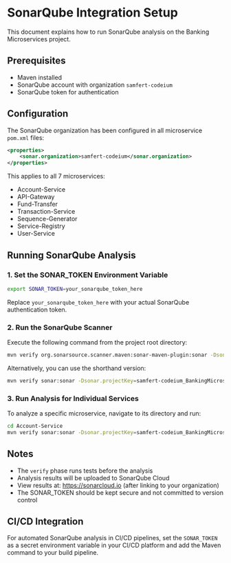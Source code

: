 # SonarQube Integration Setup

This document explains how to run SonarQube analysis on the Banking Microservices project.

## Prerequisites

- Maven installed
- SonarQube account with organization `samfert-codeium`
- SonarQube token for authentication

## Configuration

The SonarQube organization has been configured in all microservice `pom.xml` files:

```xml
<properties>
    <sonar.organization>samfert-codeium</sonar.organization>
</properties>
```

This applies to all 7 microservices:
- Account-Service
- API-Gateway
- Fund-Transfer
- Transaction-Service
- Sequence-Generator
- Service-Registry
- User-Service

## Running SonarQube Analysis

### 1. Set the SONAR_TOKEN Environment Variable

```bash
export SONAR_TOKEN=your_sonarqube_token_here
```

Replace `your_sonarqube_token_here` with your actual SonarQube authentication token.

### 2. Run the SonarQube Scanner

Execute the following command from the project root directory:

```bash
mvn verify org.sonarsource.scanner.maven:sonar-maven-plugin:sonar -Dsonar.projectKey=samfert-codeium_BankingMicroservices
```

Alternatively, you can use the shorthand version:

```bash
mvn verify sonar:sonar -Dsonar.projectKey=samfert-codeium_BankingMicroservices
```

### 3. Run Analysis for Individual Services

To analyze a specific microservice, navigate to its directory and run:

```bash
cd Account-Service
mvn verify sonar:sonar -Dsonar.projectKey=samfert-codeium_BankingMicroservices
```

## Notes

- The `verify` phase runs tests before the analysis
- Analysis results will be uploaded to SonarQube Cloud
- View results at: https://sonarcloud.io (after linking to your organization)
- The SONAR_TOKEN should be kept secure and not committed to version control

## CI/CD Integration

For automated SonarQube analysis in CI/CD pipelines, set the `SONAR_TOKEN` as a secret environment variable in your CI/CD platform and add the Maven command to your build pipeline.
